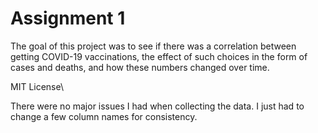 # Assignment 1

The goal of this project was to see if there was a correlation between getting COVID-19 vaccinations, the effect of such choices in the form of cases and deaths, and how
these numbers changed over time.

MIT License\\

There were no major issues I had when collecting the data. I just had to change a few column names for consistency.

